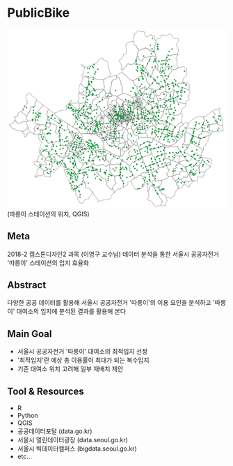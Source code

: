 # **PublicBike**
![alt text](/resources/ddar-station_location.png)
(따릉이 스테이션의 위치, QGIS)

## Meta
2018-2 캡스톤디자인2 과목 (이영구 교수님)
데이터 분석을 통한 서울시 공공자전거 '따릉이' 스테이션의 입지 효율화

## Abstract
다양한 공공 데이터를 활용해 서울시 공공자전거 '따릉이'의 이용 요인을 분석하고 '따릉이' 대여소의 입지에 분석된 결과를 활용해 본다

## Main Goal
* 서울시 공공자전거 '따릉이' 대여소의 최적입지 선정
* '최적입지'란 예상 총 이용률이 최대가 되는 복수입지
* 기존 대여소 위치 고려해 일부 재배치 제안

## Tool & Resources
* R
* Python
* QGIS
* 공공데이터포털 (data.go.kr)
* 서울시 열린데이터광장 (data.seoul.go.kr)
* 서울시 빅데이터캠퍼스 (bigdata.seoul.go.kr)
* etc...
